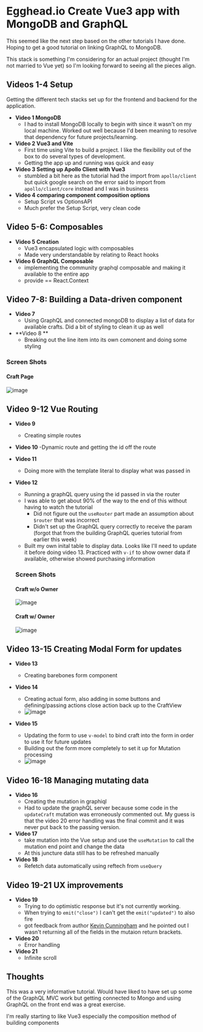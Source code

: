 # Egghead.io Create Vue3 app with MongoDB and GraphQL
This seemed like the next step based on the other tutorials I have done. Hoping to get a good tutorial on linking GraphQL to MongoDB.

This stack is something I'm considering for an actual project (thought I'm not married to Vue yet) so I'm looking forward to seeing all the pieces align.

## Videos 1-4 Setup
Getting the different tech stacks set up for the frontend and backend for the application.

- **Video 1 MongoDB** 
  - I had to install MongoDB locally to begin with since it wasn't on my local machine.  Worked out well because I'd been meaning to resolve that dependency for future projects/learning.
- **Video 2 Vue3 and Vite** 
  - First time using Vite to build a project.  I like the flexibility out of the box to do several types of development.  
  - Getting the app up and running was quick and easy
- **Video 3 Setting up Apollo Client with Vue3** 
  - stumbled a bit here as the tutorial had the import from `apollo/client` but quick google search on the error said to import from `apollo/client/core` instead and I was in business
- **Video 4 comparing component composition options** 
  - Setup Script vs OptionsAPI
  - Much prefer the Setup Script, very clean code

## Video 5-6: Composables
- **Video 5 Creation** 
  - Vue3 encapsulated logic with composables
  - Made very understandable by relating to React hooks
- **Video 6 GraphQL Composable** 
  - implementing the community graphql composable and making it available to the entire app
  - provide == React.Context

## Video 7-8: Building a Data-driven component
- **Video 7** 
  - Using GraphQL and connected mongoDB to display a list of data for available crafts.  Did a bit of styling to clean it up as well
- **Video 8 **
  - Breaking out the line item into its own comonent and doing some styling

 ### Screen Shots

 #### Craft Page
![image](https://github.com/dh2/egghead-vue-app/assets/25743/572f4564-6f6e-49a1-aa06-43a20fb336a4)

## Video 9-12 Vue Routing
- **Video 9**
  - Creating simple routes
- **Video 10**
  -Dynamic route and getting the id off the route
- **Video 11**
  - Doing more with the template literal to display what was passed in
- **Video 12**
  - Running a graphQL query using the id passed in via the router
  - I was able to get about 90% of the way to the end of this without having to watch the tutorial
    - Did not figure out the `useRouter` part made an assumption about `$router` that was incorrect
    - Didn't set up the GraphQL query correctly to receive the param (forgot that from the building GraphQL queries tutorial from earlier this week)
  - Built my own inital table to display data.  Looks like I'll need to update it before doing video 13.  Practiced with `v-if` to show owner data if available, otherwise showed purchasing information
 
  ### Screen Shots
  #### Craft w/o Owner
  ![image](https://github.com/dh2/egghead-vue-app/assets/25743/85ce90d7-4d6c-421e-8b81-82e74234a6f6)

  #### Craft w/ Owner
  ![image](https://github.com/dh2/egghead-vue-app/assets/25743/c2b2520b-8b8b-4983-8c5b-1cd8ea2517a1)



## Video 13-15 Creating Modal Form for updates
- **Video 13**
  - Creating barebones form component
- **Video 14**
  - Creating actual form, also adding in some buttons and defining/passing actions close action back up to the CraftView
  - ![image](https://github.com/dh2/egghead-vue-app/assets/25743/74d85368-4e8e-46d6-9ab3-419bf49fe2b4)

- **Video 15**
  - Updating the form to use `v-model` to bind craft into the form in order to use it for future updates
  - Building out the form more completely to set it up for Mutation processing 
  - ![image](https://github.com/dh2/egghead-vue-app/assets/25743/7008b669-de0c-4cac-a6a6-02cfd1713a54)

## Video 16-18  Managing mutating data
- **Video 16**
  - Creating the mutation in graphiql
  - Had to update the graphQL server because some code in the `updateCraft` mutation was erroneously commented out.  My guess is that the video 20 error handling was the final commit and it was never put back to the passing version. 
- **Video 17**
  - take mutation into the Vue setup and use the `useMutation` to call the mutation end point and change the data
  - At this juncture data still has to be refreshed manually
- **Video 18**
  - Refetch data automatically using reftech from `useQuery`

## Video 19-21 UX improvements
- **Video 19**
  - Trying to do optimistic response but it's not currently working.
  - When trying to `emit("close")` I can't get the `emit("updated")` to also fire
  - got feedback from author [Kevin Cunningham](https://github.com/doingandlearning) and he pointed out I wasn't returning all of the fields in the mutaion return brackets.
- **Video 20**
  - Error handling
- **Video 21**
  - Infinite scroll

## Thoughts
  This was a very informative tutorial.  Would have liked to have set up some of the GraphQL MVC work but getting connected to Mongo and using GraphQL on the front end was a great exercise.

  I'm really starting to like Vue3 especially the composition method of building components 
